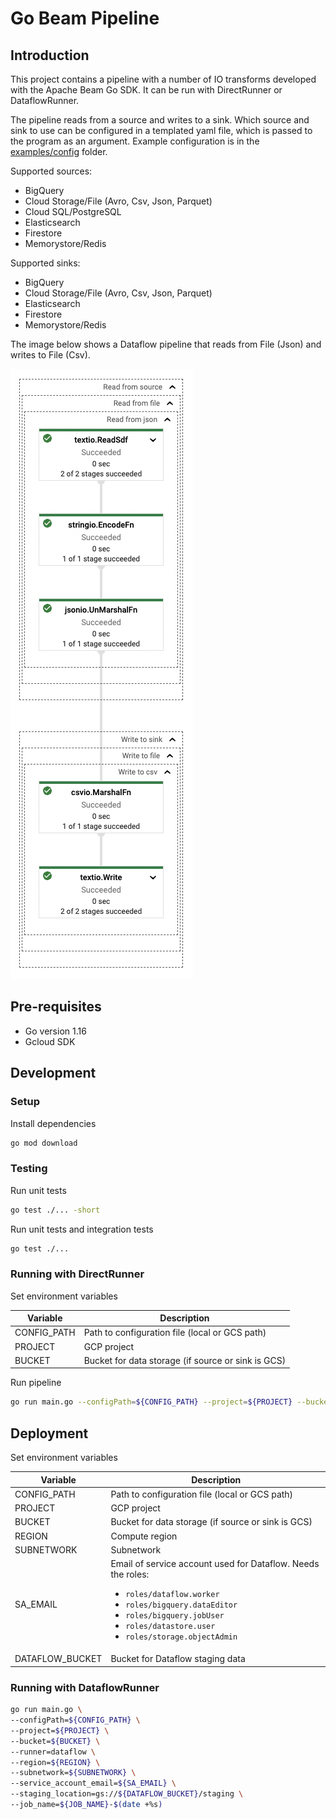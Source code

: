 # Go Beam Pipeline

## Introduction

This project contains a pipeline with a number of IO transforms developed with the Apache Beam Go SDK. It can be run
with DirectRunner or DataflowRunner.

The pipeline reads from a source and writes to a sink. Which source and sink to use can be configured in a templated
yaml file, which is passed to the program as an argument. Example configuration is in
the [examples/config](examples/config) folder.

Supported sources:

- BigQuery
- Cloud Storage/File (Avro, Csv, Json, Parquet)
- Cloud SQL/PostgreSQL
- Elasticsearch
- Firestore
- Memorystore/Redis

Supported sinks:

- BigQuery
- Cloud Storage/File (Avro, Csv, Json, Parquet)
- Elasticsearch
- Firestore
- Memorystore/Redis

The image below shows a Dataflow pipeline that reads from File (Json) and writes to File (Csv).

![Dataflow pipeline](images/dataflow.png)

## Pre-requisites

- Go version 1.16
- Gcloud SDK

## Development

### Setup

Install dependencies

```bash
go mod download
```

### Testing

Run unit tests

```bash
go test ./... -short
```

Run unit tests and integration tests

```bash
go test ./...
```

### Running with DirectRunner

Set environment variables

| Variable    | Description                                        |
|-------------|----------------------------------------------------|
| CONFIG_PATH | Path to configuration file (local or GCS path)     |
| PROJECT     | GCP project                                        |
| BUCKET      | Bucket for data storage (if source or sink is GCS) |

Run pipeline

```bash
go run main.go --configPath=${CONFIG_PATH} --project=${PROJECT} --bucket=${BUCKET}
```

## Deployment

Set environment variables

| Variable        | Description                                                                                                                                                                                                                                        |
|-----------------|----------------------------------------------------------------------------------------------------------------------------------------------------------------------------------------------------------------------------------------------------|
| CONFIG_PATH     | Path to configuration file (local or GCS path)                                                                                                                                                                                                     |
| PROJECT         | GCP project                                                                                                                                                                                                                                        |
| BUCKET          | Bucket for data storage (if source or sink is GCS)                                                                                                                                                                                                 |
| REGION          | Compute region                                                                                                                                                                                                                                     |
| SUBNETWORK      | Subnetwork                                                                                                                                                                                                                                         |
| SA_EMAIL        | Email of service account used for Dataflow. Needs the roles:<br/><ul><li>`roles/dataflow.worker`</li><li>`roles/bigquery.dataEditor`</li><li>`roles/bigquery.jobUser`</li><li>`roles/datastore.user`</li><li>`roles/storage.objectAdmin`</li></ul> |
| DATAFLOW_BUCKET | Bucket for Dataflow staging data                                                                                                                                                                                                                   |

### Running with DataflowRunner

```bash
go run main.go \
--configPath=${CONFIG_PATH} \
--project=${PROJECT} \
--bucket=${BUCKET} \
--runner=dataflow \
--region=${REGION} \
--subnetwork=${SUBNETWORK} \
--service_account_email=${SA_EMAIL} \
--staging_location=gs://${DATAFLOW_BUCKET}/staging \
--job_name=${JOB_NAME}-$(date +%s)
```
